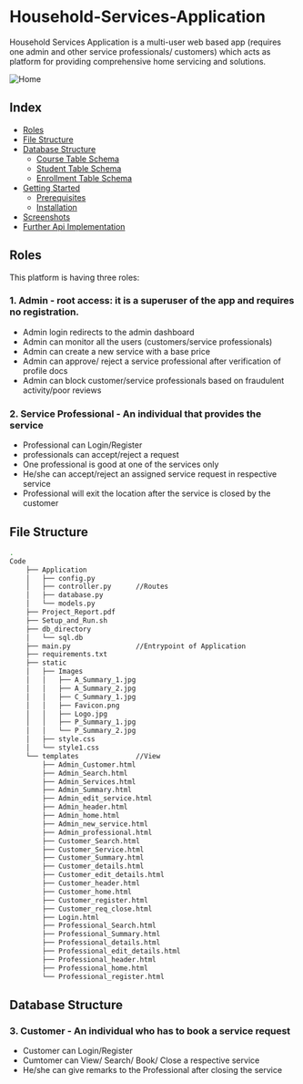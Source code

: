 # Household-Services-Application

Household Services Application is a multi-user web based app (requires one admin and other service professionals/ customers) which acts as platform for providing comprehensive home servicing and solutions.

![Home](https://github.com/user-attachments/assets/c4b6c1a0-66d9-4326-8449-fdb14d231d0e)

## Index
-   [Roles](#Features)
-   [File Structure](#File-Structure)
-   [Database Structure](#Database-Structure)
    -   [Course Table Schema](#Course-Table-Schema)
    -   [Student Table Schema](#Student-Table-Schema)
    -   [Enrollment Table Schema](#Enrollment-Table-Schema)
-   [Getting Started](#Getting-Started)
	-   [Prerequisites](#Prerequisites)
	-   [Installation](#Installation)
-   [Screenshots](#Screenshots)
-   [Further Api Implementation](#Further-Api-Implementation)       	

## Roles

This platform is having three roles:

### 1. Admin - root access: it is a superuser of the app and requires no registration.

- Admin login redirects to the admin dashboard
- Admin can monitor all the users (customers/service professionals)
- Admin can create a new service with a base price
- Admin can approve/ reject a service professional after verification of profile docs
- Admin can block customer/service professionals based on fraudulent activity/poor reviews

### 2. Service Professional - An individual that provides the service

- Professional can Login/Register
- professionals can accept/reject a request
- One professional is good at one of the services only
- He/she can accept/reject an assigned service request in respective service
- Professional will exit the location after the service is closed by the customer

## File Structure

```bash
.
Code
    ├── Application
    │   ├── config.py 
    │   ├── controller.py      //Routes
    │   ├── database.py
    │   └── models.py    
    ├── Project_Report.pdf
    ├── Setup_and_Run.sh
    ├── db_directory
    │   └── sql.db
    ├── main.py                //Entrypoint of Application
    ├── requirements.txt
    ├── static
    │   ├── Images
    │   │   ├── A_Summary_1.jpg
    │   │   ├── A_Summary_2.jpg
    │   │   ├── C_Summary_1.jpg
    │   │   ├── Favicon.png
    │   │   ├── Logo.jpg
    │   │   ├── P_Summary_1.jpg
    │   │   └── P_Summary_2.jpg
    │   ├── style.css
    │   └── style1.css
    └── templates              //View
        ├── Admin_Customer.html
        ├── Admin_Search.html
        ├── Admin_Services.html
        ├── Admin_Summary.html
        ├── Admin_edit_service.html
        ├── Admin_header.html
        ├── Admin_home.html
        ├── Admin_new_service.html
        ├── Admin_professional.html
        ├── Customer_Search.html
        ├── Customer_Service.html
        ├── Customer_Summary.html
        ├── Customer_details.html
        ├── Customer_edit_details.html
        ├── Customer_header.html
        ├── Customer_home.html
        ├── Customer_register.html
        ├── Customer_req_close.html
        ├── Login.html
        ├── Professional_Search.html
        ├── Professional_Summary.html
        ├── Professional_details.html
        ├── Professional_edit_details.html
        ├── Professional_header.html
        ├── Professional_home.html
        └── Professional_register.html
```
## Database Structure
### 3. Customer - An individual who has to book a service request

- Customer can Login/Register
- Cumtomer can View/ Search/ Book/ Close a respective service
- He/she can give remarks to the Professional after closing the service

  
